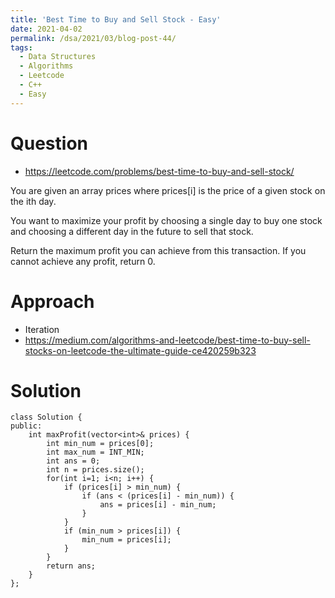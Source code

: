 ```yaml
---
title: 'Best Time to Buy and Sell Stock - Easy'
date: 2021-04-02
permalink: /dsa/2021/03/blog-post-44/
tags:
  - Data Structures
  - Algorithms
  - Leetcode
  - C++
  - Easy
---
```


# Question

- https://leetcode.com/problems/best-time-to-buy-and-sell-stock/

You are given an array prices where prices[i] is the price of a given stock on the ith day.

You want to maximize your profit by choosing a single day to buy one stock and choosing a different day in the future to sell that stock.

Return the maximum profit you can achieve from this transaction. If you cannot achieve any profit, return 0.

# Approach

- Iteration
- https://medium.com/algorithms-and-leetcode/best-time-to-buy-sell-stocks-on-leetcode-the-ultimate-guide-ce420259b323

# Solution
```
class Solution {
public:
    int maxProfit(vector<int>& prices) {
        int min_num = prices[0];
        int max_num = INT_MIN;
        int ans = 0;
        int n = prices.size();
        for(int i=1; i<n; i++) {
            if (prices[i] > min_num) {
                if (ans < (prices[i] - min_num)) {
                    ans = prices[i] - min_num;
                }
            }
            if (min_num > prices[i]) {
                min_num = prices[i];
            }
        }
        return ans;
    }
};
```